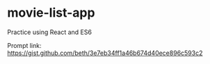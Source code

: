 # movie-list-app
Practice using React and ES6

Prompt link:
https://gist.github.com/beth/3e7eb34ff1a46b674d40ece896c593c2
